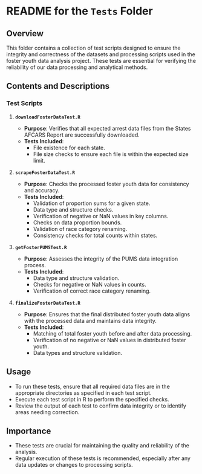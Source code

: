 # README for the `Tests` Folder

## Overview

This folder contains a collection of test scripts designed to ensure the integrity and correctness of the datasets and processing scripts used in the foster youth data analysis project. These tests are essential for verifying the reliability of our data processing and analytical methods.

## Contents and Descriptions

### Test Scripts

1. **`downloadFosterDataTest.R`**
   - **Purpose**: Verifies that all expected arrest data files from the States AFCARS Report are successfully downloaded.
   - **Tests Included**:
     - File existence for each state.
     - File size checks to ensure each file is within the expected size limit.

2. **`scrapeFosterDataTest.R`**
   - **Purpose**: Checks the processed foster youth data for consistency and accuracy.
   - **Tests Included**:
     - Validation of proportion sums for a given state.
     - Data type and structure checks.
     - Verification of negative or NaN values in key columns.
     - Checks on data proportion bounds.
     - Validation of race category renaming.
     - Consistency checks for total counts within states.

3. **`getFosterPUMSTest.R`**
   - **Purpose**: Assesses the integrity of the PUMS data integration process.
   - **Tests Included**:
     - Data type and structure validation.
     - Checks for negative or NaN values in counts.
     - Verification of correct race category renaming.

4. **`finalizeFosterDataTest.R`**
   - **Purpose**: Ensures that the final distributed foster youth data aligns with the processed data and maintains data integrity.
   - **Tests Included**:
     - Matching of total foster youth before and after data processing. 
     - Verification of no negative or NaN values in distributed foster youth.
     - Data types and structure validation.

## Usage

- To run these tests, ensure that all required data files are in the appropriate directories as specified in each test script.
- Execute each test script in R to perform the specified checks.
- Review the output of each test to confirm data integrity or to identify areas needing correction.

## Importance

- These tests are crucial for maintaining the quality and reliability of the analysis.
- Regular execution of these tests is recommended, especially after any data updates or changes to processing scripts.